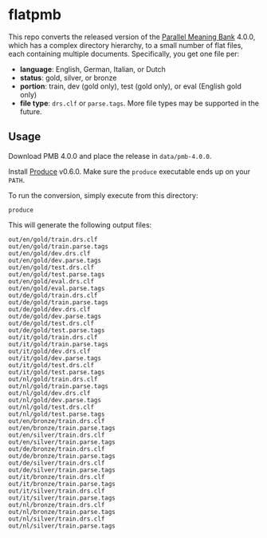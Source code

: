 flatpmb
=======

This repo converts the released version of the
[Parallel Meaning Bank](https://pmb.let.rug.nl) 4.0.0, which has a complex
directory hierarchy, to a small number of flat files, each containing multiple
documents. Specifically, you get one file per:

* **language**: English, German, Italian, or Dutch
* **status**: gold, silver, or bronze
* **portion**: train, dev (gold only), test (gold only), or eval (English gold
  only)
* **file type**: `drs.clf` or `parse.tags`. More file types may be supported in
  the future.

Usage
-----

Download PMB 4.0.0 and place the release in `data/pmb-4.0.0`.

Install [Produce](https://github.com/texttheater/produce) v0.6.0. Make sure the
`produce` executable ends up on your `PATH`.

To run the conversion, simply execute from this directory:

    produce

This will generate the following output files:

    out/en/gold/train.drs.clf
    out/en/gold/train.parse.tags
    out/en/gold/dev.drs.clf
    out/en/gold/dev.parse.tags
    out/en/gold/test.drs.clf
    out/en/gold/test.parse.tags
    out/en/gold/eval.drs.clf
    out/en/gold/eval.parse.tags
    out/de/gold/train.drs.clf
    out/de/gold/train.parse.tags
    out/de/gold/dev.drs.clf
    out/de/gold/dev.parse.tags
    out/de/gold/test.drs.clf
    out/de/gold/test.parse.tags
    out/it/gold/train.drs.clf
    out/it/gold/train.parse.tags
    out/it/gold/dev.drs.clf
    out/it/gold/dev.parse.tags
    out/it/gold/test.drs.clf
    out/it/gold/test.parse.tags
    out/nl/gold/train.drs.clf
    out/nl/gold/train.parse.tags
    out/nl/gold/dev.drs.clf
    out/nl/gold/dev.parse.tags
    out/nl/gold/test.drs.clf
    out/nl/gold/test.parse.tags
    out/en/bronze/train.drs.clf
    out/en/bronze/train.parse.tags
    out/en/silver/train.drs.clf
    out/en/silver/train.parse.tags
    out/de/bronze/train.drs.clf
    out/de/bronze/train.parse.tags
    out/de/silver/train.drs.clf
    out/de/silver/train.parse.tags
    out/it/bronze/train.drs.clf
    out/it/bronze/train.parse.tags
    out/it/silver/train.drs.clf
    out/it/silver/train.parse.tags
    out/nl/bronze/train.drs.clf
    out/nl/bronze/train.parse.tags
    out/nl/silver/train.drs.clf
    out/nl/silver/train.parse.tags
